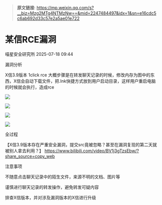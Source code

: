 > **原文链接**: https://mp.weixin.qq.com/s?__biz=Mzg2MTg4NTMzNw==&mid=2247484497&idx=1&sn=e16cdc5c6ab692d33c57e2a5ae01e722

#  某信RCE漏洞  
 喵星安全研究所   2025-07-18 09:44  
  
漏洞分析  
  
X信3.9版本 1click rce 大概步骤是在转发聊天记录的时候，修改内存为图中的东西，X信会自动下载文件，把.lnk快捷方式放到用户启动目录，这样用户重启电脑的时候就会执行，造成rce  
  
![](https://mmbiz.qpic.cn/mmbiz_png/GT0UFBibnWv4LU1IFjn5O4plmkibP8dFKZrRzUDtBZXOgfaab8vwOpWUg4xFD8SYt9aSaew6KAwkAs0eLMxvj3iag/640?wx_fmt=png&from=appmsg "")  
  
![](https://mmbiz.qpic.cn/mmbiz_png/GT0UFBibnWv4LU1IFjn5O4plmkibP8dFKZicsuz19UOF173ttmtZIYMw4KVhdgibDYafDuC42GU6FEblGiaUAklAtDw/640?wx_fmt=png&from=appmsg "")  
  
![](https://mmbiz.qpic.cn/mmbiz_png/GT0UFBibnWv4LU1IFjn5O4plmkibP8dFKZ7qo6eFiaj3ibcxGSUbhZib55rOicZ7odPGuzicLsckiax2BxMdMaXpyHL4ow/640?wx_fmt=png&from=appmsg "")  
  
![](https://mmbiz.qpic.cn/mmbiz_png/GT0UFBibnWv4LU1IFjn5O4plmkibP8dFKZiblj1zOKMCmibbm0p0Lr9fBCuFQ4LsLXAACsm6q6x9dCiaPcLk2Olpn1A/640?wx_fmt=png&from=appmsg "")  
  
全过程  
  
【X信3.9版本存在严重安全漏洞，提交src竟被忽略？甚至在漏洞复现的第二天就被别人拿去利用？】 https://www.bilibili.com/video/BV1j3gTzsEbw/?share_source=copy_web  
  
注意事项  
  
不随意点击聊天记录中的陌生文件，来源不明的文档、图片等  
  
谨慎进行聊天记录的转发操作，避免转发可疑内容  
  
排查X信版本，并对涉及漏洞版本的X信进行升级  
  
